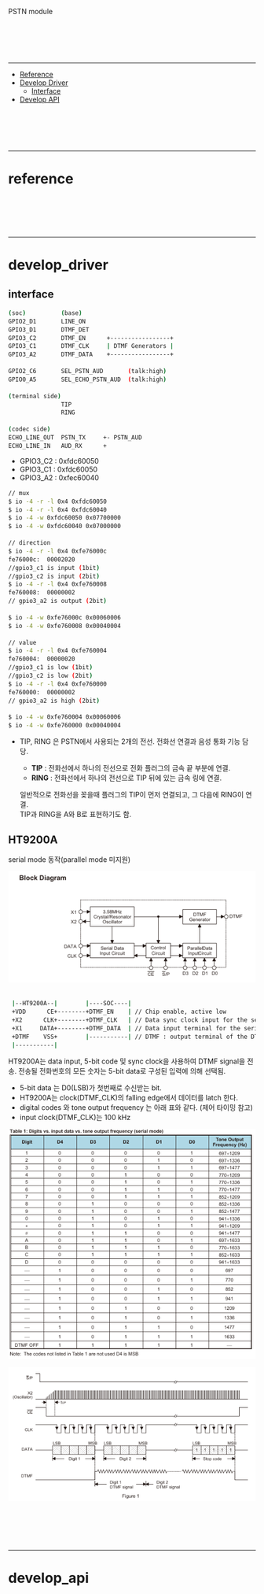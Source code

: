 
PSTN module


<br/>  
<br/>  
<br/>  
<br/>  

<hr>


- [Reference](#reference)
- [Develop Driver](#develop-driver)
	- [Interface](#interface)
- [Develop API](#develop-api)

	

<br/>  
<br/>  
<br/>  
<br/>  

<hr>

# reference

<br/>  
<br/>  
<br/>  
<br/>  

<hr>

# develop_driver

## interface

```bash
(soc)          (base)
GPIO2_D1       LINE_ON
GPIO3_D1       DTMF_DET 
GPIO3_C2       DTMF_EN      +-----------------+
GPIO3_C1       DTMF_CLK     | DTMF Generators |
GPIO3_A2       DTMF_DATA    +-----------------+

GPIO2_C6       SEL_PSTN_AUD       (talk:high)
GPIO0_A5       SEL_ECHO_PSTN_AUD  (talk:high)

(terminal side)
               TIP
               RING

(codec side)  
ECHO_LINE_OUT  PSTN_TX     +- PSTN_AUD
ECHO_LINE_IN   AUD_RX      +
```

 - GPIO3_C2 : 0xfdc60050
 - GPIO3_C1 : 0xfdc60050
 - GPIO3_A2 : 0xfec60040

```bash
// mux
$ io -4 -r -l 0x4 0xfdc60050
$ io -4 -r -l 0x4 0xfdc60040
$ io -4 -w 0xfdc60050 0x07700000 
$ io -4 -w 0xfdc60040 0x07000000 

// direction
$ io -4 -r -l 0x4 0xfe76000c
fe76000c:  00002020
//gpio3_c1 is input (1bit) 
//gpio3_c2 is input (2bit)
$ io -4 -r -l 0x4 0xfe760008 
fe760008:  00000002 
// gpio3_a2 is output (2bit)

$ io -4 -w 0xfe76000c 0x00060006
$ io -4 -w 0xfe760008 0x00040004

// value
$ io -4 -r -l 0x4 0xfe760004
fe760004:  00000020
//gpio3_c1 is low (1bit) 
//gpio3_c2 is low (2bit)
$ io -4 -r -l 0x4 0xfe760000
fe760000:  00000002
// gpio3_a2 is high (2bit)

$ io -4 -w 0xfe760004 0x00060006
$ io -4 -w 0xfe760000 0x00040004
```

 - TIP, RING 은 PSTN에서 사용되는 2개의 전선. 
   전화선 연결과 음성 통화 기능 담당. 

   * **TIP** : 전화선에서 하나의 전선으로 전화 플러그의 금속 끝 부분에 연결.
   * **RING** : 전화선에서 하나의 전선으로 TIP 뒤에 있는 금속 링에 연결. 
   
   일반적으로 전화선을 꽂을때 플러그의 TIP이 먼저 연결되고, 그 다음에 RING이 연결.  
   TIP과 RING을 A와 B로 표현하기도 함.  
  
  
## HT9200A

 serial mode 동작(parallel mode 미지원)  

![](./images/PSTN_DEV_01.png)

```bash
 
 |--HT9200A--|        |----SOC----|
 +VDD      CE+--------+DTMF_EN    | // Chip enable, active low
 +X2      CLK+--------+DTMF_CLK   | // Data sync clock input for the serial mode
 +X1     DATA+--------+DTMF_DATA  | // Data input terminal for the serial mode
 +DTMF    VSS+        |-----------| // DTMF : output terminal of the DTMF signal
 |-----------|

```

 HT9200A는 data input, 5-bit code 및 sync clock을 사용하여 DTMF signal을 전송.
 전송될 전화번호의 모든 숫자는 5-bit data로 구성된 입력에 의해 선택됨.

 - 5-bit data 는 D0(LSB)가 첫번째로 수신받는 bit.
 - HT9200A는 clock(DTMF_CLK)의 falling edge에서 데이터를 latch 한다.
 - digital codes 와 tone output frequency 는 아래 표와 같다. (제어 타이밍 참고)
 - input clock(DTMF_CLK)는 100 kHz

![](./images/PSTN_DEV_02.png)

![](./images/PSTN_DEV_03.png)


<br/>  
<br/>  
<br/>  
<br/>  

<hr>

# develop_api


